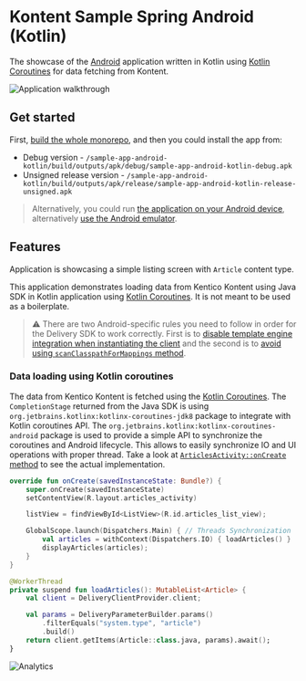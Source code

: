 # Kontent Sample Spring Android (Kotlin)

The showcase of the [Android](https://www.android.com/) application written in Kotlin using [Kotlin Coroutines](https://kotlinlang.org/docs/reference/coroutines-overview.html) for data fetching from Kontent.

![Application walkthrough](./adroid-app-showcase.gif)

## Get started

First, [build the whole monorepo](../README.md#Build-and-Test), and then you could install the app from:

* Debug version - `/sample-app-android-kotlin/build/outputs/apk/debug/sample-app-android-kotlin-debug.apk`
* Unsigned release version - `/sample-app-android-kotlin/build/outputs/apk/release/sample-app-android-kotlin-release-unsigned.apk`

> Alternatively, you could run [the application on your Android device](https://developer.android.com/studio/run), alternatively [use the Android emulator](https://developer.android.com/studio/run/emulator).

## Features

Application is showcasing a simple listing screen with `Article` content type.

This application demonstrates loading data from Kentico Kontent using Java SDK in Kotlin application using [Kotlin Coroutines](https://kotlinlang.org/docs/reference/coroutines-overview). It is not meant to be used as a boilerplate.

>⚠ There are two Android-specific rules you need to follow in order for the Delivery SDK to work correctly. First is to [disable template engine integration when instantiating the client](../kontent-delivery/README.md#1-initialize-the-delivery-client-for-android-development) and the second is to [avoid using `scanClasspathForMappings` method](../kontent-delivery/README.md#2-register-strongly-typed-models).

### Data loading using Kotlin coroutines

The data from Kentico Kontent is fetched using the [Kotlin Coroutines](https://kotlinlang.org/docs/reference/coroutines-overview). The `CompletionStage` returned from the Java SDK is using `org.jetbrains.kotlinx:kotlinx-coroutines-jdk8` package to integrate with Kotlin coroutines API. The `org.jetbrains.kotlinx:kotlinx-coroutines-android` package is used to provide a simple API to synchronize the coroutines and Android lifecycle. This allows to easily synchronize IO and UI operations with proper thread. Take a look at [`ArticlesActivity::onCreate` method](./src/main/java/kentico/kontent/delivery/sample/dancinggoat/app/articles/ArticlesActivity.kt#L25) to see the actual implementation.

```kotlin
override fun onCreate(savedInstanceState: Bundle?) {
    super.onCreate(savedInstanceState)
    setContentView(R.layout.articles_activity)

    listView = findViewById<ListView>(R.id.articles_list_view);

    GlobalScope.launch(Dispatchers.Main) { // Threads Synchronization
        val articles = withContext(Dispatchers.IO) { loadArticles() }
        displayArticles(articles);
    }
}

@WorkerThread
private suspend fun loadArticles(): MutableList<Article> {
    val client = DeliveryClientProvider.client;

    val params = DeliveryParameterBuilder.params()
        .filterEquals("system.type", "article")
        .build()
    return client.getItems(Article::class.java, params).await();
}
```

![Analytics](https://kentico-ga-beacon.azurewebsites.net/api/UA-69014260-4/Kentico/kontent-java-packages/sample-app-android-kotlin?pixel)
